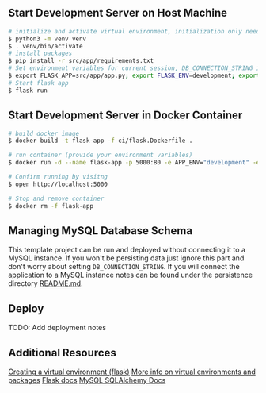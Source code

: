 ## Start Development Server on Host Machine

```bash
# initialize and activate virtual environment, initialization only needs to be run once.
$ python3 -m venv venv
$ . venv/bin/activate
# install packages
$ pip install -r src/app/requirements.txt
# Set environment variables for current session, DB_CONNECTION_STRING is optional
$ export FLASK_APP=src/app/app.py; export FLASK_ENV=development; export FLASK_DEBUG=0; export APP_ENV=development; export DB_CONNECTION_STRING=mysql+mysqldb://root:password@localhost:3306/example_db?ssl=true;
# Start flask app
$ flask run
```

## Start Development Server in Docker Container

```bash
# build docker image
$ docker build -t flask-app -f ci/flask.Dockerfile .

# run container (provide your environment variables)
$ docker run -d --name flask-app -p 5000:80 -e APP_ENV="development" -e FLASK_ENV="development" -e DB_CONNECTION_STRING="mysql+mysqldb://username:password@host:3306/pub_workspaces?ssl=true" flask-app

# Confirm running by visitng
$ open http://localhost:5000

# Stop and remove container
$ docker rm -f flask-app
```

## Managing MySQL Database Schema

This template project can be run and deployed without connecting it to a MySQL instance. If you won't be persisting data just ignore this part and don't worry about setting `DB_CONNECTION_STRING`. If you will connect the application to a MySQL instance notes can be found under the persistence directory [README.md](../src/app/persistance/README.md).

## Deploy

TODO: Add deployment notes

## Additional Resources
[Creating a virtual environment (flask)](https://flask.palletsprojects.com/en/1.1.x/installation/#create-an-environment)
[More info on virtual environments and packages](https://docs.python.org/3.8/tutorial/venv.html)
[Flask docs](https://flask.palletsprojects.com/en/1.1.x/)
[MySQL SQLAlchemy Docs](https://docs.sqlalchemy.org/en/13/dialects/mysql.html)